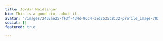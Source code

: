 ```yaml
---
title: Jordan Neidlinger
bio: This is a good bio, admit it.
avatar: "/images/2435ae25-f63f-434d-96c4-38d2535c8c32-profile_image-70x70.png"
social: []
featured: true

---
```

